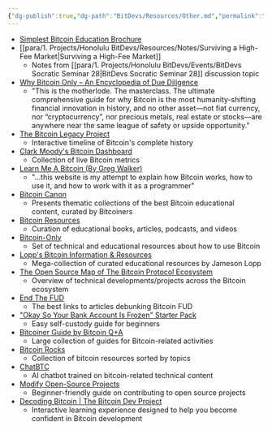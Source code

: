 ```yaml
---
{"dg-publish":true,"dg-path":"BitDevs/Resources/Other.md","permalink":"/bit-devs/resources/other/","title":"Other","noteIcon":"3","created":"2023-01-21T15:57:37.317-10:00","updated":"2025-02-12T21:14:26.681-10:00"}
---
```


- [Simplest Bitcoin Education Brochure](https://thesimplestbitcoinbook.net/wp-content/uploads/2025/02/SBE-Bitcoin-Brochure-Complete-Feb-2025.pdf)
- [[para/1. Projects/Honolulu BitDevs/Resources/Notes/Surviving a High-Fee Market\|Surviving a High-Fee Market]]
	- Notes from [[para/1. Projects/Honolulu BitDevs/Events/BitDevs Socratic Seminar 28\|BitDevs Socratic Seminar 28]] discussion topic
- [Why Bitcoin Only – An Encyclopedia of Due Diligence](https://whybitcoinonly.com/)
	- "This is the motherlode. The masterclass. The ultimate comprehensive guide for why Bitcoin is the most humanity-shifting financial innovation in history, and no other asset—not fiat currency, nor “cryptocurrency”, nor precious metals, real estate or stocks—are anywhere near the same league of safety or upside opportunity."
- [The Bitcoin Legacy Project](https://www.thebitcoinlegacyproject.org/)
	- Interactive timeline of Bitcoin's complete history
- [Clark Moody's Bitcoin Dashboard](https://bitcoin.clarkmoody.com/dashboard/)
	- Collection of live Bitcoin metrics
- [Learn Me A Bitcoin (By Greg Walker)](https://learnmeabitcoin.com/)
	- "...this website is my attempt to explain how Bitcoin works, how to use it, and how to work with it as a programmer"
- [Bitcoin Canon](https://www.swanbitcoin.com/canon)
	- Presents thematic collections of the best Bitcoin educational content, curated by Bitcoiners
- [Bitcoin Resources](https://bitcoin-resources.com/)
	- Curation of educational books, articles, podcasts, and videos
- [Bitcoin-Only](https://bitcoin-only.com/)
	- Set of technical and educational resources about how to use Bitcoin
- [Lopp's Bitcoin Information & Resources](https://www.bitcoin.page)
	- Mega-collection of curated educational resources by Jameson Lopp
- [The Open Source Map of The Bitcoin Protocol Ecosystem](https://www.ekosys.org/)
	- Overview of technical developments/projects across the Bitcoin ecosystem
- [End The FUD](https://endthefud.org/)
	- The best links to articles debunking Bitcoin FUD
- ["Okay So Your Bank Account Is Frozen" Starter Pack](https://bankaccountfrozen.com/)
	- Easy self-custody guide for beginners
- [Bitcoiner Guide by Bitcoin Q+A](https://bitcoiner.guide/)
	- Large collection of guides for Bitcoin-related activities
- [Bitcoin Rocks](https://bitcoin.rocks/)
	- Collection of bitcoin resources sorted by topics
- [ChatBTC](https://www.chatbtc.dev/)
	- AI chatbot trained on bitcoin-related technical content
- [Modify Open-Source Projects](https://bitcoiner.guide/fork/)
	- Beginner-friendly guide on contributing to open source projects
- [Decoding Bitcoin | The Bitcoin Dev Project](https://bitcoindevs.xyz/decoding)
	- Interactive learning experience designed to help you become confident in Bitcoin development
